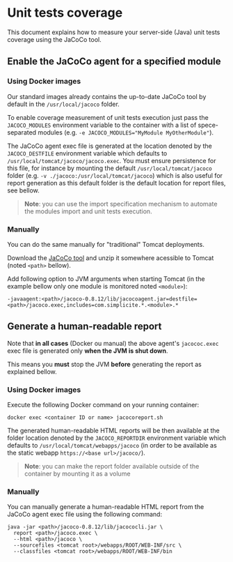 Unit tests coverage
===================

This document explains how to measure your server-side (Java) unit tests coverage using the JaCoCo tool.

Enable the JaCoCo agent for a specified module <span id="agent"></span>
------------------------------------------------------------------------

### Using Docker images

Our standard images already contains the up-to-date JaCoCo tool by default in the `/usr/local/jacoco` folder.

To enable coverage measurement of unit tests execution just pass the `JACOCO_MODULES` environment variable to the container with a list of spece-separated modules (e.g. `-e JACOCO_MODULES="MyModule MyOtherModule"`).

The JaCoCo agent exec file is generated at the location denoted by the `JACOCO_DESTFILE` environment variable which defaults to `/usr/local/tomcat/jacoco/jacoco.exec`.
You must ensure persistence for this file, for instance by mounting the default `/usr/local/tomcat/jacoco` folder (e.g. `-v ./jacoco:/usr/local/tomcat/jacoco`)
which is also useful for report generation as this default folder is the default location for report files, see bellow.

> **Note**: you can use the import specification mechanism to automate the modules import and unit tests execution.

### Manually

You can do the same manually for "traditional" Tomcat deployments.

Download the [JaCoCo tool](https://repo1.maven.org/maven2/org/jacoco/jacoco/0.8.12/jacoco-0.8.12.zip) and unzip it somewhere acessible to Tomcat (noted `<path>` bellow).

Add following option to JVM arguments when starting Tomcat (in the example bellow only one module is monitored noted `<module>`):

```
-javaagent:<path>/jacoco-0.8.12/lib/jacocoagent.jar=destfile=<path>/jacoco.exec,includes=com.simplicite.*.<module>.*
```

Generate a human-readable report <span id="report"></span>
----------------------------------------------------------

Note that **in all cases** (Docker ou manual) the above agent's `jacococ.exec` exec file is generated only **when the JVM is shut down**.

This means you **must** stop the JVM **before** generating the report as explained bellow.

### Using Docker images

Execute the following Docker command on your running container:

```text
docker exec <container ID or name> jacocoreport.sh
```

The generated human-readable HTML reports will be then available at the folder location denoted by the `JACOCO_REPORTDIR` environment variable which defaults to `/usr/local/tomcat/webapps/jacoco` (in order to be available as the static webapp `https://<base url>/jacoco/`).

> **Note**: you can make the report folder available outside of the container by mounting it as a volume

### Manually

You can manually generate a human-readable HTML report from the JaCoCo agent exec file using the following command:

```text
java -jar <path>/jacoco-0.8.12/lib/jacococli.jar \
  report <path>/jacoco.exec \
  --html <path>/jacoco \
  --sourcefiles <tomcat root>/webapps/ROOT/WEB-INF/src \
  --classfiles <tomcat root>/webapps/ROOT/WEB-INF/bin
```
